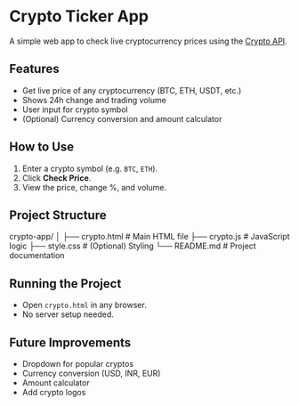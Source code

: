 # Crypto Ticker App

A simple web app to check live cryptocurrency prices using the [Crypto API](https://docs.cryptapi.io/api/ticker).

## Features
- Get live price of any cryptocurrency (BTC, ETH, USDT, etc.)
- Shows 24h change and trading volume
- User input for crypto symbol
- (Optional) Currency conversion and amount calculator

## How to Use
1. Enter a crypto symbol (e.g. `BTC`, `ETH`).
2. Click **Check Price**.
3. View the price, change %, and volume.

## Project Structure
crypto-app/
│
├── crypto.html # Main HTML file
├── crypto.js # JavaScript logic
├── style.css # (Optional) Styling
└── README.md # Project documentation

## Running the Project
- Open `crypto.html` in any browser.
- No server setup needed.

## Future Improvements
- Dropdown for popular cryptos
- Currency conversion (USD, INR, EUR)
- Amount calculator
- Add crypto logos
